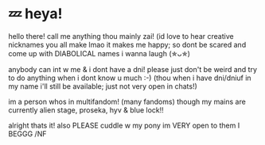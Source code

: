 # 💤 heya!
hello there! call me anything thou mainly zai! (id love to hear creative nicknames you all make lmao it makes me happy; so dont be scared and come up with DIABOLICAL names i wanna laugh (⁠✯⁠ᴗ⁠✯⁠)

anybody can int w me & i dont have a dni! please just don't be weird and try to do anything when i dont know u much :-) (thou when i have dni/dniuf in my name i'll still be available; just not very open in chats!)

im a person whos in multifandom! (many fandoms) though my mains are currently alien stage, proseka, hyv & blue lock!!

alright thats it! also PLEASE cuddle w my pony im VERY open to them I BEGGG /NF
